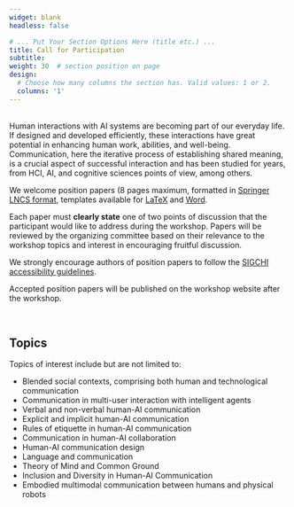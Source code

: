 ```yaml
---
widget: blank
headless: false

# ... Put Your Section Options Here (title etc.) ...
title: Call for Participation
subtitle:
weight: 30  # section position on page
design:
  # Choose how many columns the section has. Valid values: 1 or 2.
  columns: '1'
---
```

<br />
Human interactions with AI systems are becoming part of our everyday life. If designed and developed efficiently, these interactions have great potential in enhancing human work, abilities, and well-being. Communication, here the iterative process of establishing shared meaning, is a crucial aspect of successful interaction and has been studied for years, from HCI, AI, and cognitive sciences points of view, among others.

We welcome position papers (8 pages maximum, formatted in [Springer LNCS format](https://www.springer.com/computer/lncs?SGWID=0-164-6-793341-0), templates available for [LaTeX](https://www.interact2021.org/templates/llncs2e.zip) and [Word](https://www.interact2021.org/templates/splnproc1703.zip). 

Each paper must **clearly state** one of two points of discussion that the participant would like to address during the workshop. Papers will be reviewed by the organizing committee based on their relevance to the workshop topics and interest in encouraging fruitful discussion. 

We strongly encourage authors of position papers to follow the [SIGCHI accessibility guidelines](https://sigchi.org/conferences/author-resources/accessibility-guide/). 

Accepted position papers will be published on the workshop website after the workshop. 


<br />

## Topics 
Topics of interest include but are not limited to: 
- Blended social contexts, comprising both human and technological communication
- Communication in multi-user interaction with intelligent agents
- Verbal and non-verbal human-AI communication
- Explicit and implicit human-AI communication
- Rules of etiquette in human-AI communication
- Communication in human-AI collaboration
- Human-AI communication design
- Language and communication
- Theory of Mind and Common Ground
- Inclusion and Diversity in Human-AI Communication
- Embodied multimodal communication between humans and physical robots



